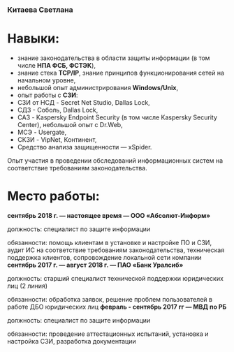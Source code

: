 ### Китаева Светлана
# Навыки:
- знание законодательства в области защиты информации (в том числе **НПА ФСБ, ФСТЭК**),
- знание стека **TCP/IP**, знание принципов функционирования сетей на начальном уровне,
- небольшой опыт администрирования **Windows/Unix**,
- опыт работы с **СЗИ**:
- СЗИ от НСД - Secret Net Studio, Dallas Lock,
- СДЗ - Соболь, Dallas Lock,
- САЗ - Kaspersky Endpoint Security (в том числе Kaspersky Security Center), небольшой опыт с Dr.Web,
- МСЭ - Usergate,
- СКЗИ - VipNet, Континент,
- Средство анализа защищенности — xSpider.

Опыт участия в проведении обследований информационных систем на соответствие
требованиям законодательства.
# Место работы:
**сентябрь 2018 г. — настоящее время — ООО «Абсолют-Информ»**

должность: специалист по защите информации

обязанности: помощь клиентам в установке и настройке ПО и СЗИ, аудит ИС на
соответствие требованиям законодательства, техническая поддержка клиентов,
сопровождение локальной сети компании
**сентябрь 2017 г. — август 2018 г. — ПАО «Банк Уралсиб»**

должность: старший специалист технической поддержки юридических лиц (2 линия)

обязанности: обработка заявок, решение проблем пользователей в работе ДБО
юридических лиц
**февраль - сентябрь 2017 гг — МВД по РБ**

должность: специалист по защите информации

обязанности: проведение аттестационных испытаний, установка и настройка СЗИ,
разработка документации
